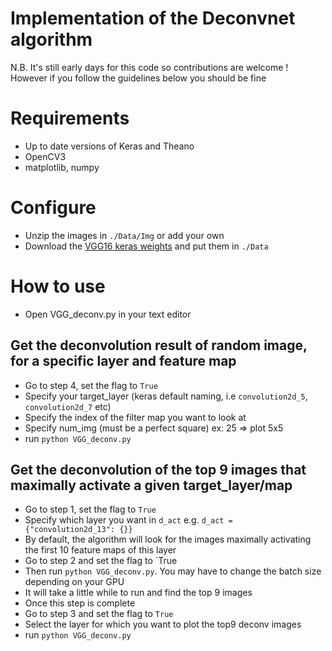 # Implementation of the Deconvnet algorithm

N.B. It's still early days for this code so contributions are welcome !
However if you follow the guidelines below you should be fine

# Requirements

- Up to date versions of Keras and Theano
- OpenCV3
- matplotlib, numpy

# Configure

- Unzip the images in `./Data/Img` or add your own
- Download the [VGG16 keras weights](https://gist.github.com/baraldilorenzo/07d7802847aaad0a35d3) and put them in `./Data`

# How to use

- Open VGG_deconv.py in your text editor

## Get the deconvolution result of random image, for a specific layer and feature map

- Go to step 4, set the flag to `True`
- Specify your target_layer (keras default naming, i.e `convolution2d_5`, `convolution2d_7` etc)
- Specify the index of the filter map you want to look at
- Specify num_img (must be a perfect square) ex: 25 => plot 5x5
- run `python VGG_deconv.py`

## Get the deconvolution of the top 9 images that maximally activate a given target_layer/map

- Go to step 1, set the flag to `True`
- Specify which layer you want in `d_act` e.g. `d_act = {"convolution2d_13": {}}`
- By default, the algorithm will look for the images maximally activating the first 10 feature maps of this layer
- Go to step 2 and set the flag to `True
- Then run `python VGG_deconv.py`. You may have to change the batch size depending on your GPU
- It will take a little while to run and find the top 9 images
- Once this step is complete
- Go to step 3 and set the flag to `True`
- Select the layer for which you want to plot the top9 deconv images
- run `python VGG_deconv.py`